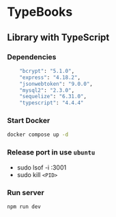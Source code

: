 # TypeBooks

## Library with TypeScript


### Dependencies
```bash
    "bcrypt": "5.1.0",
    "express": "4.18.2",
    "jsonwebtoken": "9.0.0",
    "mysql2": "2.3.0",
    "sequelize": "6.31.0",
    "typescript": "4.4.4"
```

### Start Docker
```bash
docker compose up -d
```
### Release port in use `ubuntu`
- sudo lsof -i :3001
- sudo kill `<PID>`

### Run server
```bash
npm run dev
```